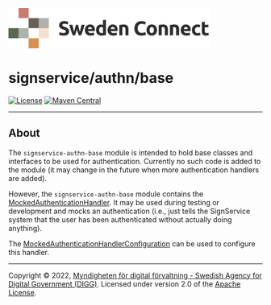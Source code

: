 ![Logo](../../docs/images/sweden-connect.png)


# signservice/authn/base

[![License](https://img.shields.io/badge/License-Apache%202.0-blue.svg)](https://opensource.org/licenses/Apache-2.0) [![Maven Central](https://maven-badges.herokuapp.com/maven-central/se.swedenconnect.signservice/signservice-authn-base/badge.svg)](https://maven-badges.herokuapp.com/maven-central/se.swedenconnect.signservice/signservice-authn-base)

-----

## About

The `signservice-authn-base` module is intended to hold base classes and interfaces to be used for authentication.
Currently no such code is added to the module (it may change in the future when more authentication handlers
are added).

However, the `signservice-authn-base` module contains the [MockedAuthenticationHandler](https://github.com/swedenconnect/signservice/blob/main/authn/base/src/main/java/se/swedenconnect/signservice/authn/mock/MockedAuthenticationHandler.java). It may be used during testing or development and mocks an authentication (i.e., just tells the SignService system
that the user has been authenticated without actually doing anything).

The [MockedAuthenticationHandlerConfiguration](https://github.com/swedenconnect/signservice/blob/main/authn/base/src/main/java/se/swedenconnect/signservice/authn/mock/MockedAuthenticationHandlerConfiguration.java) can be used to
configure this handler.

-----

Copyright &copy; 2022, [Myndigheten för digital förvaltning - Swedish Agency for Digital Government (DIGG)](http://www.digg.se). Licensed under version 2.0 of the [Apache License](http://www.apache.org/licenses/LICENSE-2.0).
